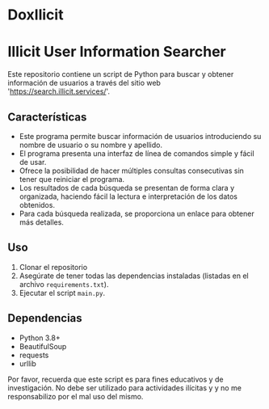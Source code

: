# DoxIlicit

# Illicit User Information Searcher

Este repositorio contiene un script de Python para buscar y obtener información de usuarios a través del sitio web 'https://search.illicit.services/'.

## Características
- Este programa permite buscar información de usuarios introduciendo su nombre de usuario o su nombre y apellido.
- El programa presenta una interfaz de línea de comandos simple y fácil de usar.
- Ofrece la posibilidad de hacer múltiples consultas consecutivas sin tener que reiniciar el programa.
- Los resultados de cada búsqueda se presentan de forma clara y organizada, haciendo fácil la lectura e interpretación de los datos obtenidos.
- Para cada búsqueda realizada, se proporciona un enlace para obtener más detalles.

## Uso
1. Clonar el repositorio
2. Asegúrate de tener todas las dependencias instaladas (listadas en el archivo `requirements.txt`).
3. Ejecutar el script `main.py`.

## Dependencias
- Python 3.8+
- BeautifulSoup
- requests
- urllib

Por favor, recuerda que este script es para fines educativos y de investigación. No debe ser utilizado para actividades ilícitas y y no me responsabilizo por el mal uso del mismo.

